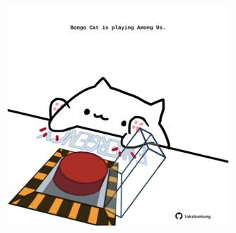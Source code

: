 <!-- built at 15/06/2025, 12:00:40 UTC -->
<p align="center">
  <img width="500" height="500" src="./ReadmeImage.svg">
</p>
